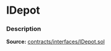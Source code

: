 # IDepot

### Description <a id="description"></a>

**Source:** [contracts/interfaces/IDepot.sol](https://github.com/perifinance/peri-finance/blob/master/contracts/interfaces/IDepot.sol)

